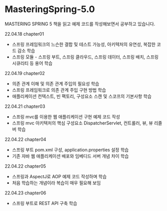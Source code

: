 # MasteringSpring-5.0
MASTERING SPRING 5 책을 읽고 예제 코드를 작성해보면서 공부하고 있습니다.

22.04.18
chapter01
 - 스프링 프레임워크의 느슨한 결합 및 테스트 가능성, 아키텍처의 유연성, 복잡한 코드 감소 학습
 - 스프링 모듈 - 스프링 부트, 스프링 클라우드, 스프링 데이터, 스프링 배치, 스프링 시큐리티 등 용어 학습

22.04.19
chapter02
 - 의존 관계 이해 및 의존 관계 주입의 필요성 학습
 - 스프링 프레임워크로 의존 관계 주입 구현 방법 학습
 - 애플리케이션 컨텍스트, 빈 팩토리, 구성요소 스캔 및 스코프의 기본사항 학습

22.04.21
chapter03
 - 스프링 mvc를 이용한 웹 애플리케이션 구현 예제 코드 작성
 - 스프링 mvc 아키텍처의 핵심 구성요소 DispatcherServlet, 컨트롤러, 뷰, 뷰 리졸버 학습

22.04.22
chapter04
 - 스프링 부트 pom.xml 구성, application.properties 설정 학습
 - 기존 자바 웹 애플리케이션 배포와 임베디드 서버 개념 차이 학습

22.04.22
chapter05
 - 스프링과 AspectJ로 AOP 예제 코드 작성하며 학습
 - 처음 학습하는 개념이라 복습이 매우 필요해 보임

22.04.23
chapter06
 - 스프링 부트로 REST API 구축 학습
